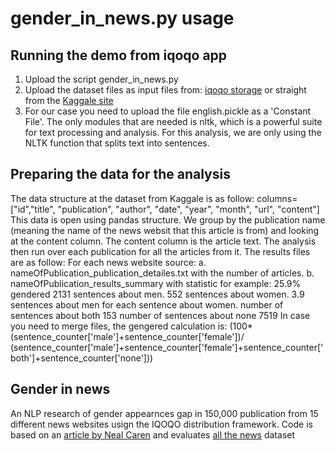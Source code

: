 # gender_in_news.py usage


## Running the demo from iqoqo app
 1. Upload the script gender_in_news.py
 2. Upload the dataset files as input files from: [iqoqo storage](https://iqoqo/s3) or straight from the [Kaggale site](https://www.kaggle.com/snapcrack/all-the-news)
 3. For our case you need to upload the file english.pickle as a 'Constant File'.
The only modules that are needed is nltk, which is a powerful suite for text processing and analysis. For this analysis, we are only using the NLTK function that splits text into sentences. 

## Preparing the data for the analysis
The data structure at the dataset from Kaggale is as follow:
columns=["id","title", "publication", "author", "date", "year", "month", "url", "content"]
This data is open using pandas structure.
We group by the publication name (meaning the name of the news websit that this article is from) and looking at the content column.
The content column is the article text.
The analysis then run over each publication for all the articles from it.
The results files are as follow:
For each news website source:
    a. nameOfPublication_publication_detailes.txt with the number of articles.
    b. nameOfPublication_results_summary with statistic for example:
        25.9% gendered
        2131 sentences about men.
        552 sentences about women.
        3.9 sentences about men for each sentence about women.
        number of sentences about both 153
        number of sentences about none 7519 
In case you need to merge files, the gengered calculation is:
(100*(sentence_counter['male']+sentence_counter['female'])/
                          (sentence_counter['male']+sentence_counter['female']+sentence_counter['both']+sentence_counter['none']))

## Gender in news

An NLP research of gender appearnces gap in 150,000 publication from 15 different news websites usign the IQOQO distribution framework.
Code is based on an [article by Neal Caren](http://nbviewer.jupyter.org/gist/nealcaren/5105037) and evaluates [all the news](https://www.kaggle.com/snapcrack/all-the-news) dataset

